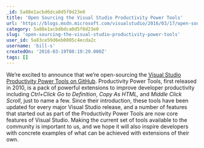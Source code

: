```yaml
---
_id: 5a88e1acbd6dca0d5f0d23e0
title: 'Open Sourcing the Visual Studio Productivity Power Tools'
url: 'https://blogs.msdn.microsoft.com/visualstudio/2016/03/17/open-sourcing-the-visual-studio-productivity-power-tools/#'
category: 5a88e1acbd6dca0d5f0d23e0
slug: 'open-sourcing-the-visual-studio-productivity-power-tools'
user_id: 5a83ce59d6eb0005c4ecda2c
username: 'bill-s'
createdOn: '2016-03-19T08:19:29.000Z'
tags: []
---
```


We’re excited to announce that we’re open-sourcing the <a href="https://github.com/Microsoft/VS-PPT">Visual Studio Productivity Power Tools on GitHub</a>. Productivity Power Tools, first released in 2010, is a pack of powerful extensions to improve developer productivity including <em>Ctrl+Click Go to Definition</em>, <em>Copy As HTML,</em> and <em>Middle Click Scroll</em>, just to name a few. Since their introduction, these tools have been updated for every major Visual Studio release, and a number of features that started out as part of the Productivity Power Tools are now core features of Visual Studio. Making the current set of tools available to the community is important to us, and we hope it will also inspire developers with concrete examples of what can be achieved with extensions of their own.
